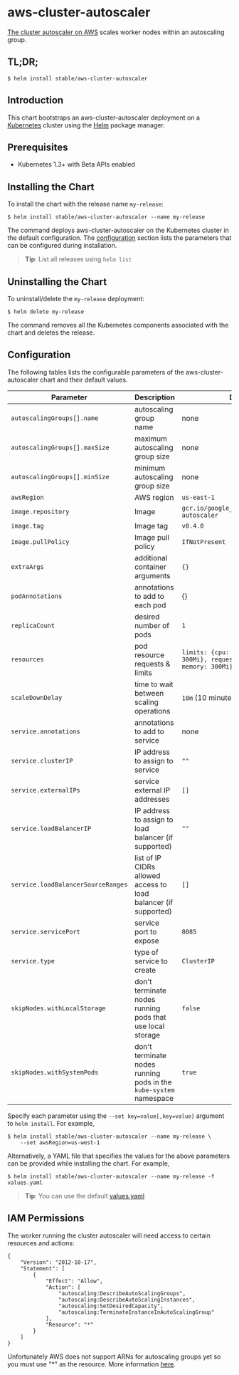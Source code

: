 # aws-cluster-autoscaler

[The cluster autoscaler on AWS](https://github.com/kubernetes/contrib/tree/master/cluster-autoscaler/cloudprovider/aws) scales worker nodes within an autoscaling group.

## TL;DR;

```console
$ helm install stable/aws-cluster-autoscaler
```

## Introduction

This chart bootstraps an aws-cluster-autoscaler deployment on a [Kubernetes](http://kubernetes.io) cluster using the [Helm](https://helm.sh) package manager.

## Prerequisites
  - Kubernetes 1.3+ with Beta APIs enabled

## Installing the Chart

To install the chart with the release name `my-release`:

```console
$ helm install stable/aws-cluster-autoscaler --name my-release
```

The command deploys aws-cluster-autoscaler on the Kubernetes cluster in the default configuration. The [configuration](#configuration) section lists the parameters that can be configured during installation.

> **Tip**: List all releases using `helm list`

## Uninstalling the Chart

To uninstall/delete the `my-release` deployment:

```console
$ helm delete my-release
```

The command removes all the Kubernetes components associated with the chart and deletes the release.

## Configuration

The following tables lists the configurable parameters of the aws-cluster-autoscaler chart and their default values.

Parameter | Description | Default
--- | --- | ---
`autoscalingGroups[].name` | autoscaling group name | none
`autoscalingGroups[].maxSize` | maximum autoscaling group size | none
`autoscalingGroups[].minSize` | minimum autoscaling group size | none
`awsRegion` | AWS region | `us-east-1`
`image.repository` | Image | `gcr.io/google_containers/cluster-autoscaler`
`image.tag` | Image tag | `v0.4.0`
`image.pullPolicy` | Image pull policy | `IfNotPresent`
`extraArgs` | additional container arguments | `{}`
`podAnnotations` | annotations to add to each pod | {}
`replicaCount` | desired number of pods | `1`
`resources` | pod resource requests & limits | `limits: {cpu: 100m, memory: 300Mi}, requests: {cpu: 100m, memory: 300Mi}`
`scaleDownDelay` | time to wait between scaling operations | `10m` (10 minutes)
`service.annotations` | annotations to add to service | none
`service.clusterIP` | IP address to assign to service | `""`
`service.externalIPs` | service external IP addresses | `[]`
`service.loadBalancerIP` | IP address to assign to load balancer (if supported) | `""`
`service.loadBalancerSourceRanges` | list of IP CIDRs allowed access to load balancer (if supported) | `[]`
`service.servicePort` | service port to expose | `8085`
`service.type` | type of service to create | `ClusterIP`
`skipNodes.withLocalStorage` | don't terminate nodes running pods that use local storage | `false`
`skipNodes.withSystemPods` | don't terminate nodes running pods in the `kube-system` namespace | `true`

Specify each parameter using the `--set key=value[,key=value]` argument to `helm install`. For example,

```console
$ helm install stable/aws-cluster-autoscaler --name my-release \
    --set awsRegion=us-west-1
```

Alternatively, a YAML file that specifies the values for the above parameters can be provided while installing the chart. For example,

```console
$ helm install stable/aws-cluster-autoscaler --name my-release -f values.yaml
```

> **Tip**: You can use the default [values.yaml](values.yaml)

## IAM Permissions
The worker running the cluster autoscaler will need access to certain resources and actions:
```
{
    "Version": "2012-10-17",
    "Statement": [
        {
            "Effect": "Allow",
            "Action": [
                "autoscaling:DescribeAutoScalingGroups",
                "autoscaling:DescribeAutoScalingInstances",
                "autoscaling:SetDesiredCapacity",
                "autoscaling:TerminateInstanceInAutoScalingGroup"
            ],
            "Resource": "*"
        }
    ]
}
```
Unfortunately AWS does not support ARNs for autoscaling groups yet so you must use "*" as the resource. More information [here](http://docs.aws.amazon.com/autoscaling/latest/userguide/IAM.html#UsingWithAutoScaling_Actions).
